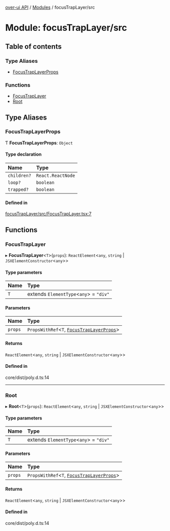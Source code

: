 [over-ui API](../README.md) / [Modules](../modules.md) / focusTrapLayer/src

# Module: focusTrapLayer/src

## Table of contents

### Type Aliases

- [FocusTrapLayerProps](focusTrapLayer_src.md#focustraplayerprops)

### Functions

- [FocusTrapLayer](focusTrapLayer_src.md#focustraplayer)
- [Root](focusTrapLayer_src.md#root)

## Type Aliases

### FocusTrapLayerProps

Ƭ **FocusTrapLayerProps**: `Object`

#### Type declaration

| Name | Type |
| :------ | :------ |
| `children?` | `React.ReactNode` |
| `loop?` | `boolean` |
| `trapped?` | `boolean` |

#### Defined in

[focusTrapLayer/src/FocusTrapLayer.tsx:7](https://github.com/over-ui/unstyled/blob/main/packages/focusTrapLayer/src/FocusTrapLayer.tsx#L7)

## Functions

### FocusTrapLayer

▸ **FocusTrapLayer**<`T`\>(`props`): `ReactElement`<`any`, `string` \| `JSXElementConstructor`<`any`\>\>

#### Type parameters

| Name | Type |
| :------ | :------ |
| `T` | extends `ElementType`<`any`\> = ``"div"`` |

#### Parameters

| Name | Type |
| :------ | :------ |
| `props` | `PropsWithRef`<`T`, [`FocusTrapLayerProps`](focusTrapLayer_src.md#focustraplayerprops)\> |

#### Returns

`ReactElement`<`any`, `string` \| `JSXElementConstructor`<`any`\>\>

#### Defined in

core/dist/poly.d.ts:14

___

### Root

▸ **Root**<`T`\>(`props`): `ReactElement`<`any`, `string` \| `JSXElementConstructor`<`any`\>\>

#### Type parameters

| Name | Type |
| :------ | :------ |
| `T` | extends `ElementType`<`any`\> = ``"div"`` |

#### Parameters

| Name | Type |
| :------ | :------ |
| `props` | `PropsWithRef`<`T`, [`FocusTrapLayerProps`](focusTrapLayer_src.md#focustraplayerprops)\> |

#### Returns

`ReactElement`<`any`, `string` \| `JSXElementConstructor`<`any`\>\>

#### Defined in

core/dist/poly.d.ts:14
